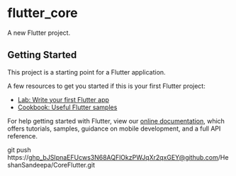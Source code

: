# flutter_core

A new Flutter project.

## Getting Started

This project is a starting point for a Flutter application.

A few resources to get you started if this is your first Flutter project:

- [Lab: Write your first Flutter app](https://flutter.dev/docs/get-started/codelab)
- [Cookbook: Useful Flutter samples](https://flutter.dev/docs/cookbook)

For help getting started with Flutter, view our
[online documentation](https://flutter.dev/docs), which offers tutorials,
samples, guidance on mobile development, and a full API reference.









git push https://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@github.com/HeshanSandeepa/CoreFlutter.git